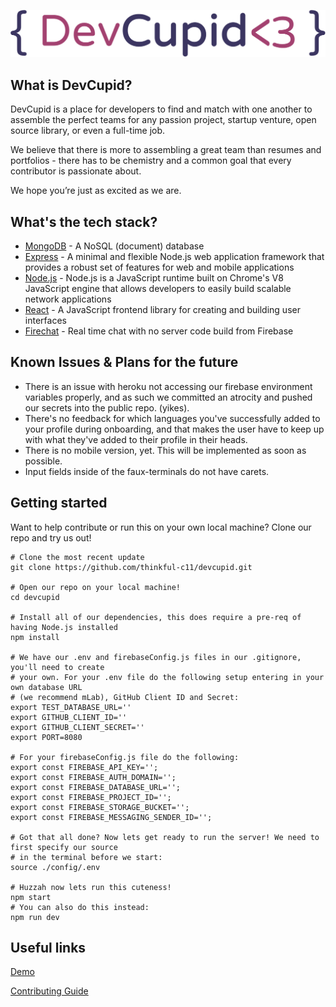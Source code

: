 ![DevCupid Logo](client/dist/public/logo.svg)

What is DevCupid?
-----------------
DevCupid is a place for developers to find and match with one another to assemble the perfect teams for any passion project, startup venture, open source library, or even a full-time job.

We believe that there is more to assembling a great team than resumes and portfolios - there has to be chemistry and a common goal that every contributor is passionate about.

We hope you’re just as excited as we are.

What's the tech stack?
-----------------
* [MongoDB](https://www.mongodb.com/) - A NoSQL (document) database
* [Express](http://expressjs.com/) - A minimal and flexible Node.js web application framework that provides a robust set of features for web and mobile applications
* [Node.js](https://nodejs.org/en/) - Node.js is a JavaScript runtime built on Chrome's V8 JavaScript engine that allows developers to easily build scalable network applications
* [React](https://facebook.github.io/react/) - A JavaScript frontend library for creating and building user interfaces
* [Firechat](https://firechat.firebaseapp.com/) - Real time chat with no server code build from Firebase

Known Issues & Plans for the future
-----------------
* There is an issue with heroku not accessing our firebase environment variables properly, and as such we committed an atrocity and pushed our secrets into the public repo. (yikes).
* There's no feedback for which languages you've successfully added to your profile during onboarding, and that makes the user have to keep up with what they've added to their profile in their heads.
* There is no mobile version, yet. This will be implemented as soon as possible.
* Input fields inside of the faux-terminals do not have carets.


Getting started
-----------------
Want to help contribute or run this on your own local machine? Clone our repo and try us out!

```
# Clone the most recent update
git clone https://github.com/thinkful-c11/devcupid.git

# Open our repo on your local machine!
cd devcupid

# Install all of our dependencies, this does require a pre-req of having Node.js installed
npm install

# We have our .env and firebaseConfig.js files in our .gitignore, you'll need to create 
# your own. For your .env file do the following setup entering in your own database URL
# (we recommend mLab), GitHub Client ID and Secret:
export TEST_DATABASE_URL=''
export GITHUB_CLIENT_ID=''
export GITHUB_CLIENT_SECRET=''
export PORT=8080

# For your firebaseConfig.js file do the following:
export const FIREBASE_API_KEY='';
export const FIREBASE_AUTH_DOMAIN='';
export const FIREBASE_DATABASE_URL='';
export const FIREBASE_PROJECT_ID='';
export const FIREBASE_STORAGE_BUCKET='';
export const FIREBASE_MESSAGING_SENDER_ID='';

# Got that all done? Now lets get ready to run the server! We need to first specify our source 
# in the terminal before we start:
source ./config/.env

# Huzzah now lets run this cuteness!
npm start
# You can also do this instead:
npm run dev
```

Useful links
-----------------
[Demo](http://devcupid.herokuapp.com/)

[Contributing Guide](https://github.com/thinkful-c11/devcupid/blob/master/docs/contributing.md)
